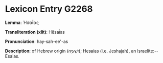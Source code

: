 # Lexicon Entry G2268

**Lemma**: Ἡσαΐας

**Transliteration (xlit)**: Hēsaḯas

**Pronunciation**: hay-sah-ee'-as

**Description**:
of Hebrew origin (יְשַׁעְיָה); Hesaias (i.e. Jeshajah), an Israelite:--Esaias.
